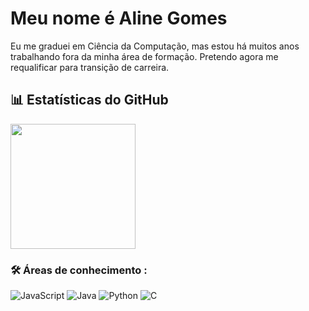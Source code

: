 # Meu nome é Aline Gomes
Eu me graduei em Ciência da Computação, mas estou há muitos anos trabalhando fora da minha área de formação.
Pretendo agora me requalificar para transição de carreira.

## 📊 Estatísticas do GitHub
<a href="https://github.com/0rfreitas">
  <img height=200 align="center" src="https://github-readme-stats.vercel.app/api?username=Savanahline&locale=pt-br&show_icons=true&include_all_commits=true&count_private=true&\&rank_icon=github" />
</a>

###  🛠 Áreas de conhecimento :
![JavaScript](https://img.shields.io/badge/JavaScript-F7DF1E?style=for-the-badge&logo=javascript&logoColor=black) 
![Java](https://img.shields.io/badge/java-%23ED8B00.svg?style=for-the-badge&logo=openjdk&logoColor=white)
![Python](https://img.shields.io/badge/python-3670A0?style=for-the-badge&logo=python&logoColor=ffdd54)
![C](https://img.shields.io/badge/C-00599C?style=for-the-badge&logo=c&logoColor=white)